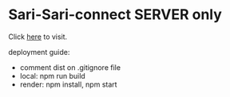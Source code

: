 # Sari-Sari-connect SERVER only

Click [here](https://sari-sari-connect.onrender.com) to visit.

deployment guide:
- comment dist on .gitignore file
- local: npm run build
- render: npm install, npm start



